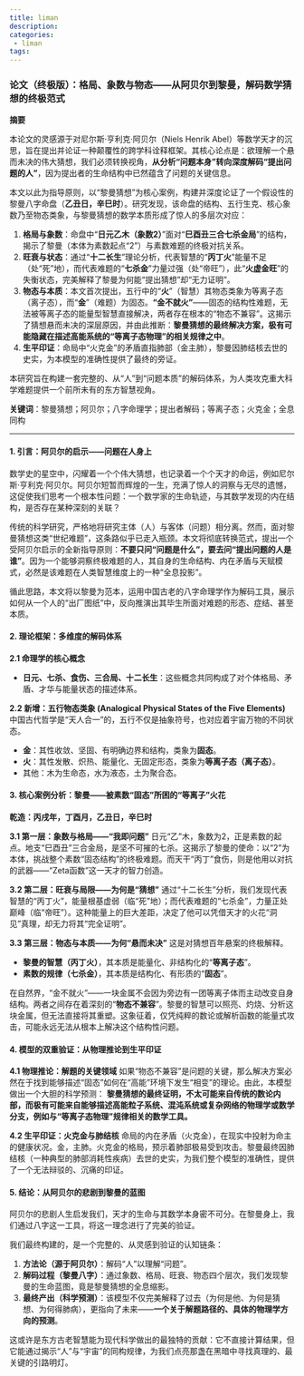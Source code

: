 ```yaml
---
title: liman
description:
categories:
 - liman
tags:
---
```


### **论文（终极版）：格局、象数与物态——从阿贝尔到黎曼，解码数学猜想的终极范式**

**摘要**

本论文的灵感源于对尼尔斯·亨利克·阿贝尔（Niels Henrik Abel）等数学天才的沉思，旨在提出并论证一种颠覆性的跨学科诠释框架。其核心论点是：欲理解一个悬而未决的伟大猜想，我们必须转换视角，**从分析“问题本身”转向深度解码“提出问题的人”**，因为提出者的生命结构中已然蕴含了问题的关键信息。

本文以此为指导原则，以“黎曼猜想”为核心案例，构建并深度论证了一个假设性的黎曼八字命盘（**乙丑日，辛巳时**）。研究发现，该命盘的结构、五行生克、核心象数乃至物态类象，与黎曼猜想的数学本质形成了惊人的多层次对应：
1.  **格局与象数**：命盘中“**日元乙木（象数2）**”面对“**巳酉丑三合七杀金局**”的结构，揭示了黎曼（本体为素数起点“2”）与素数难题的终极对抗关系。
2.  **旺衰与状态**：通过“**十二长生**”理论分析，代表智慧的“**丙丁火**”能量不足（处“死”地），而代表难题的“**七杀金**”力量过强（处“帝旺”），此“**火虚金旺**”的失衡状态，完美解释了黎曼为何能“提出猜想”却“无力证明”。
3.  **物态与本质**：本文首次提出，五行中的“**火**”（智慧）其物态类象为等离子态（离子态），而“**金**”（难题）为固态。**“金不就火”**——固态的结构性难题，无法被等离子态的能量型智慧直接解决，两者存在根本的“物态不兼容”。这揭示了猜想悬而未决的深层原因，并由此推断：**黎曼猜想的最终解决方案，极有可能隐藏在描述高能系统的“等离子态物理”的相关规律之中**。
4.  **生平印证**：命局中“火克金”的矛盾直指肺部（金主肺），黎曼因肺结核去世的史实，为本模型的准确性提供了最终的旁证。

本研究旨在构建一套完整的、从“人”到“问题本质”的解码体系，为人类攻克重大科学难题提供一个前所未有的东方智慧视角。

**关键词**：黎曼猜想；阿贝尔；八字命理学；提出者解码；等离子态；火克金；全息同构

---

#### **1. 引言：阿贝尔的启示——问题在人身上**

数学史的星空中，闪耀着一个个伟大猜想，也记录着一个个天才的命运，例如尼尔斯·亨利克·阿贝尔。阿贝尔短暂而辉煌的一生，充满了惊人的洞察与无尽的遗憾，这促使我们思考一个根本性问题：一个数学家的生命轨迹，与其数学发现的内在结构，是否存在某种深刻的关联？

传统的科学研究，严格地将研究主体（人）与客体（问题）相分离。然而，面对黎曼猜想这类“世纪难题”，这条路似乎已走入瓶颈。本文将彻底转换范式，提出一个受阿贝尔启示的全新指导原则：**不要只问“问题是什么”，要去问“提出问题的人是谁”**。因为一个能够洞察终极难题的人，其自身的生命结构、内在矛盾与天赋模式，必然是该难题在人类智慧维度上的一种“全息投影”。

循此思路，本文将以黎曼为范本，运用中国古老的八字命理学作为解码工具，展示如何从一个人的“出厂图纸”中，反向推演出其毕生所面对难题的形态、症结、甚至本质。

#### **2. 理论框架：多维度的解码体系**

**2.1 命理学的核心概念**
* **日元、七杀、食伤、三合局、十二长生**：这些概念共同构成了对个体格局、矛盾、才华与能量状态的描述体系。

**2.2 新增：五行物态类象 (Analogical Physical States of the Five Elements)**
中国古代哲学是“天人合一”的，五行不仅是抽象符号，也对应着宇宙万物的不同状态。
* **金**：其性收敛、坚固、有明确边界和结构，类象为**固态**。
* **火**：其性发散、炽热、能量化、无固定形态，类象为**等离子态（离子态）**。
* 其他：木为生命态，水为液态，土为聚合态。

#### **3. 核心案例分析：黎曼——被素数“固态”所困的“等离子”火花**

**乾造：丙戌年，丁酉月，乙丑日，辛巳时**

**3.1 第一层：象数与格局——“我即问题”**
日元“乙”木，象数为2，正是素数的起点。地支“巳酉丑”三合金局，是坚不可摧的七杀。这揭示了黎曼的使命：以“2”为本体，挑战整个素数“固态结构”的终极难题。而天干“丙丁”食伤，则是他用以对抗的武器——“Zeta函数”这一天才的智力创造。

**3.2 第二层：旺衰与局限——为何是“猜想”**
通过“十二长生”分析，我们发现代表智慧的“丙丁火”，能量根基虚弱（临“死”地）；而代表难题的“七杀金”，力量正处巅峰（临“帝旺”）。这种能量上的巨大差距，决定了他可以凭借天才的火花“洞见”真理，却无力将其“完全证明”。

**3.3 第三层：物态与本质——为何“悬而未决”**
这是对猜想百年悬案的终极解释。
* **黎曼的智慧（丙丁火）**，其本质是能量化、非结构化的“**等离子态**”。
* **素数的规律（七杀金）**，其本质是结构化、有形质的“**固态**”。

在自然界，“金不就火”——一块金属不会因为旁边有一团等离子体而主动改变自身结构。两者之间存在着深刻的“**物态不兼容**”。黎曼的智慧可以照亮、灼烧、分析这块金属，但无法直接将其重塑。这象征着，仅凭纯粹的数论或解析函数的能量式攻击，可能永远无法从根本上解决这个结构性问题。

#### **4. 模型的双重验证：从物理推论到生平印证**

**4.1 物理推论：解题的关键领域**
如果“物态不兼容”是问题的关键，那么解决方案必然在于找到能够描述“固态”如何在“高能”环境下发生“相变”的理论。由此，本模型做出一个大胆的科学预测：
**黎曼猜想的最终证明，不太可能来自传统的数论内部，而极有可能来自能够描述高能粒子系统、混沌系统或复杂网络的物理学或数学分支，例如与“等离子态物理”规律相关的数学工具。**

**4.2 生平印证：火克金与肺结核**
命局的内在矛盾（火克金），在现实中投射为命主的健康状况。金，主肺。火克金的格局，预示着肺部极易受到攻击。黎曼最终因肺结核（一种典型的肺部消耗性疾病）去世的史实，为我们整个模型的准确性，提供了一个无法辩驳的、沉痛的印证。

#### **5. 结论：从阿贝尔的悲剧到黎曼的蓝图**

阿贝尔的悲剧人生启发我们，天才的生命与其数学本身密不可分。在黎曼身上，我们通过八字这一工具，将这一理念进行了完美的验证。

我们最终构建的，是一个完整的、从灵感到验证的认知链条：
1.  **方法论（源于阿贝尔）**：解码“人”以理解“问题”。
2.  **解码过程（黎曼八字）**：通过象数、格局、旺衰、物态四个层次，我们发现黎曼的生命蓝图，竟是黎曼猜想的全息缩影。
3.  **最终产出（科学预测）**：该模型不仅完美解释了过去（为何是他、为何是猜想、为何得肺病），更指向了未来——**一个关于解题路径的、具体的物理学方向的预测**。

这或许是东方古老智慧能为现代科学做出的最独特的贡献：它不直接计算结果，但它能通过揭示“人”与“宇宙”的同构规律，为我们点亮那盏在黑暗中寻找真理的、最关键的引路明灯。